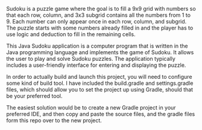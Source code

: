 Sudoku is a puzzle game where the goal is to fill a 9x9 grid with numbers so that each row, column, and 3x3 subgrid contains all the numbers from 1 to 9. Each number can only appear once in each row, column, and subgrid. The puzzle starts with some numbers already filled in and the player has to use logic and deduction to fill in the remaining cells.

This Java Sudoku application is a computer program that is written in the Java programming language and implements the game of Sudoku. It allows the user to play and solve Sudoku puzzles. The application typically includes a user-friendly interface for entering and displaying the puzzle.

In order to actually build and launch this project, you will need to configure some kind of build tool. I have included the build.gradle and settings.gradle files, which should allow you to set the project up using Gradle, should that be your preferred tool. 

The easiest solution would be to create a new Gradle project in your preferred IDE, and then copy and paste the source files, and the gradle files form this repo over to the new project.
